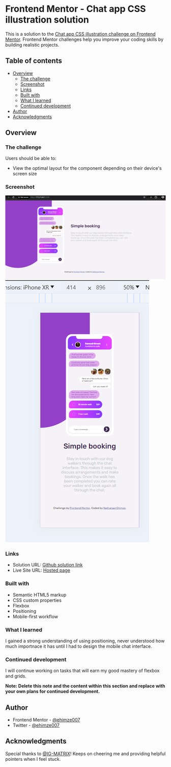 # Frontend Mentor - Chat app CSS illustration solution

This is a solution to the [Chat app CSS illustration challenge on Frontend Mentor](https://www.frontendmentor.io/challenges/chat-app-css-illustration-O5auMkFqY). Frontend Mentor challenges help you improve your coding skills by building realistic projects.

## Table of contents

- [Overview](#overview)
  - [The challenge](#the-challenge)
  - [Screenshot](#screenshot)
  - [Links](#links)
  - [Built with](#built-with)
  - [What I learned](#what-i-learned)
  - [Continued development](#continued-development)
- [Author](#author)
- [Acknowledgments](#acknowledgments)

## Overview

### The challenge

Users should be able to:

- View the optimal layout for the component depending on their device's screen size

### Screenshot

![Completed Desktop View](./images/complete-desktop-view.png)
![Completed Mobile View](./images/completed-mobile-view.png)

### Links

- Solution URL: [Github solution link](https://github.com/ehimze007/chat-app-css-illustration)
- Live Site URL: [Hosted page](https://ehimze007.github.io/chat-app-css-illustration/)

### Built with

- Semantic HTML5 markup
- CSS custom properties
- Flexbox
- Positioning
- Mobile-first workflow

### What I learned

I gained a strong understanding of using positioning, never understood how much importnace it has until I had to design the mobile chat interface.

<!-- If you want more help with writing markdown, we'd recommend checking out [The Markdown Guide](https://www.markdownguide.org/) to learn more. -->

### Continued development

I will continue working on tasks that will earn my good mastery of flexbox and grids.

**Note: Delete this note and the content within this section and replace with your own plans for continued development.**

## Author

- Frontend Mentor - [@ehimze007](https://www.frontendmentor.io/profile/ehimze007)
- Twitter - [@ehimze007](https://www.twitter.com/ehimze007)

## Acknowledgments

Special thanks to [@IG-MATRIX](https://github.com/Ig-Matrix)! Keeps on cheering me and providing helpful pointers when I feel stuck.

